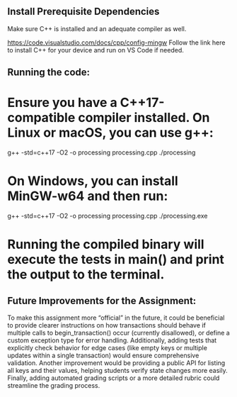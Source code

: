 ## Install Prerequisite Dependencies ##
Make sure C++ is installed and an adequate compiler as well.

https://code.visualstudio.com/docs/cpp/config-mingw
Follow the link here to install C++ for your device and run on VS Code if needed.

## Running the code: ##
# Ensure you have a C++17-compatible compiler installed. On Linux or macOS, you can use g++: #

g++ -std=c++17 -O2 -o processing processing.cpp
./processing


# On Windows, you can install MinGW-w64 and then run: #

g++ -std=c++17 -O2 -o processing processing.cpp
./processing.exe

# Running the compiled binary will execute the tests in main() and print the output to the terminal. #

## Future Improvements for the Assignment: ##
To make this assignment more “official” in the future, it could be beneficial to provide clearer instructions on how transactions should behave if multiple calls to begin_transaction() occur (currently disallowed), or define a custom exception type for error handling. Additionally, adding tests that explicitly check behavior for edge cases (like empty keys or multiple updates within a single transaction) would ensure comprehensive validation. Another improvement would be providing a public API for listing all keys and their values, helping students verify state changes more easily. Finally, adding automated grading scripts or a more detailed rubric could streamline the grading process.
